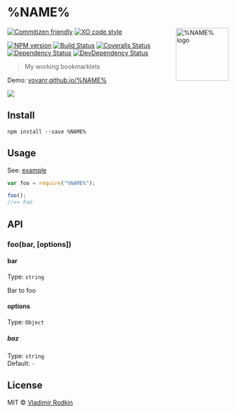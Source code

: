 # %NAME%

<img align="right" width="120" height="120"
     src="./logo.svg" alt="%NAME% logo">

[![Commitizen friendly][commitizen-image]][commitizen-url]
[![XO code style][codestyle-image]][codestyle-url]

[![NPM version][npm-image]][npm-url]
[![Build Status][travis-image]][travis-url]
[![Coveralls Status][coveralls-image]][coveralls-url]
[![Dependency Status][depstat-image]][depstat-url]
[![DevDependency Status][depstat-dev-image]][depstat-dev-url]

> My working bookmarklets

Demo: [vovanr.github.io/%NAME%][demo]

![](preview.png)

## Install

```shell
npm install --save %NAME%
```

## Usage

See: [example](example/app.jsx)

```js
var foo = require("%NAME%");

foo();
//=> Foo
```

## API

### foo(bar, [options])

#### bar

Type: `string`

Bar to foo

#### options

Type: `Object`

##### baz

Type: `string`<br>
Default: `-`

## License

MIT © [Vladimir Rodkin](https://github.com/VovanR)

[demo]: https://vovanr.github.io/%NAME%
[commitizen-url]: https://commitizen.github.io/cz-cli/
[commitizen-image]: https://img.shields.io/badge/commitizen-friendly-brightgreen.svg?style=flat-square
[codestyle-url]: https://github.com/xojs/xo
[codestyle-image]: https://img.shields.io/badge/code_style-XO-5ed9c7.svg?style=flat-square
[npm-url]: https://npmjs.org/package/%NAME%
[npm-image]: https://img.shields.io/npm/v/%NAME%.svg?style=flat-square
[travis-url]: https://travis-ci.org/VovanR/%NAME%
[travis-image]: https://img.shields.io/travis/VovanR/%NAME%.svg?style=flat-square
[coveralls-url]: https://coveralls.io/r/VovanR/%NAME%
[coveralls-image]: https://img.shields.io/coveralls/VovanR/%NAME%.svg?style=flat-square
[depstat-url]: https://david-dm.org/VovanR/%NAME%
[depstat-image]: https://david-dm.org/VovanR/%NAME%.svg?style=flat-square
[depstat-dev-url]: https://david-dm.org/VovanR/%NAME%
[depstat-dev-image]: https://david-dm.org/VovanR/%NAME%/dev-status.svg?style=flat-square

